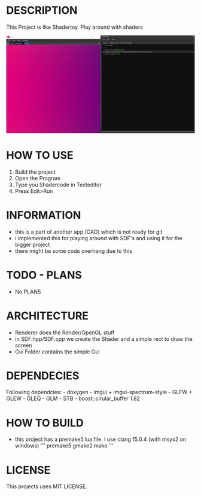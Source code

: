 DESCRIPTION
===========================================
This Project is like Shadertoy. Play around with shaders

![Screenshot of Doxygraph viewing its own code](res/StartScreen.JPG)

HOW TO USE
===========================================
1. Build the project
2. Open the Program
3. Type you Shadercode in Texteditor
4. Press Edit>Run

INFORMATION
===========================================
- this is a part of another app (CAD) which is not ready for git
- i implemented this for playing around with SDF's and using it for the bigger project
- there might be some code overhang due to this

TODO - PLANS
===========================================
- No PLANS 

ARCHITECTURE
===========================================
- Renderer does the Render/OpenGL stuff
- in SDF.hpp/SDF.cpp we create the Shader and a simple rect to draw the screen
- Gui Folder contains the simple Gui

DEPENDECIES
===========================================
Following dependcies:
	- doxygen
	- imgui + imgui-spectrum-style
	- GLFW + GLEW
	- GLEQ
	- GLM
	- STB
	- boost::cirular_buffer 1.82

	
HOW TO BUILD
===========================================
- this project has a premake5.lua file. I use clang 15.0.4 (with msys2 on windows)
'''
	premake5 gmake2
	make
'''


LICENSE
===========================================
This projects uses MIT LICENSE.
